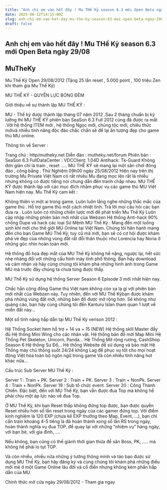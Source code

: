 ```yaml
---
title: "Anh chị em vào hết đây ! Mu THế Kỷ season 6.3 mới Open Beta ngày 29/08"
date: 2025-06-12T14:15:00Z
slug: anh-chi-em-vao-het-day-mu-the-ky-season-63-moi-open-beta-ngay-2908
draft: false
---
```


## Anh chị em vào hết đây ! Mu THế Kỷ season 6.3 mới Open Beta ngày 29/08

## MuTheKy

Mu Thế Kỷ Open 29/08/2012
(Tặng 25 lần reset , 5.000 point , 100 triệu Zen khi tham gia Mu Thế Kỷ)

MU THẾ KỶ - QUYỀN LỰC BÓNG ĐÊM




Giới thiệu về sự thành lập MU THẾ KỶ :

MU - Thế kỷ được thành lập tháng 07 năm 2012 .Sau 2 tháng chuẩn bị kỹ lưỡng thì MU THẾ KỶ phiên bản SeaSon 6.3 Full 2012 cũng đã được ra mắt .Với hệ thống ITEM mới , hệ thống Ngọc mới, chủng tộc mới, chiêu thức mớivà nhiều tính năng độc đáo chắc chắn sẽ để lại ấn tượng đẹp cho game thủ MU online.

Thông tin về Server :

Trang chủ : http/mutheky.net 
Diễn đàn : mutheky.net/forum Phiên bản : SeaSon 6.3 FullDataCenter : VDCClient: 1.04D
Antihack: Tk-Guard
Không đơn giản chỉ là train , reset ..... MU THẾ KỶ sẽ mang lại một sân chơi đông đảo , công bằng .
Thử Nghiệm 09h00 ngày 25/08/2012
Hiện nay trên thị trường Mu Private Việt Nam có rất nhiều Mu đang mọc lên rất là nhiều nhưng không có được tiếng nói chung dẫn đến tranh chấp nhau.
MU THẾ KỶ được thành lập với các mục đích nhằm phục vụ các game thủ MU Việt Nam hiện nay.
Mu Thế Kỷ cam kết :

Không thiên vị một ai trong game.
Luôn luôn lắng nghe những thắc mắc của game thủ .
Hỗ trợ game thủ một cách nhiệt tình.
Trả lời mọi câu hỏi các bạn đưa ra .
Luôn luôn có những chiến lược mới để phát triển Mu Thế Kỷ
Luôn cập nhập những phiên bản mới nhất của Webzen
Hệ thống Anti-hack 90% chống Dupe và hack các loại
Sứ Mệnh MU Thế Kỷ :
Mang đến một luồng sinh khí mới cho thế giới MU Online tại Việt Nam. Chúng tôi hân hạnh mang đến cho bạn Game MU Thế Kỷ, tuy cũ mà mới, bạn sẽ có cơ hội được khám phá vẻ đẹp của những vùng đất rất đỗi thân thuộc như Lorencia hay Noria ở những góc nhìn hoàn toàn mới. 

Hệ thống đồ họa đẹp mắt của MU Thế Kỷ không hề nặng, ngược lại, hết sức nhẹ nhàng đối với những cấu hình máy tính phổ thông. Bạn hãy download và cảm nhận và hãy cùng chúng tôi khám phá những hình ảnh trong Game MU mà trước đây chúng ta chưa từng được thấy.

MU Thế Kỷ sử dụng hệ thống Server Season 6 Episode 3 mới nhất hiện nay. 

Chắc hẳn cộng đồng Game thủ Việt nam không còn xa lạ gì với phiên bản mới nhất của Webzen này. Tuy nhiên, đến với MU Thế Kỷbạn được khám phá những vùng đất mới, những bản đồ được mở rộng hơn. Sẽ không như quảng cáo, bạn hãy cùng chúng tôi đến Kanturu Islan tham quan 1 lượt về miền đất này...

Một số tính năng hấp dẫn tại MU Thế Kỷ verison 2012 : 



Hệ Thống Socket Item hỗ trợ + 14 va + 15 (NEW)
Hệ thống skill Master đầy đủ
Hệ thống Mini Wing cho các nhân vật.
Hệ thống bản đồ mới Map Mini
Hệ Thống Pet Skeleton, Unicorn, Panda...
Hệ Thống Mở rộng rương, CashShop Season 6
Hệ thống Sư Đồ...
Hê thống Website dễ sử dụng và bảo mật
Hệ Thống máy chủ thông suốt 24/24 không Lag để phục vụ tốt cho mọi hoạt động
Việt hóa toàn bộ ngôn ngữ trong game
Và còn nhiều tính năng hot khác nữa...


Cấu trúc Sub Server MU Thế Kỷ :

Server 1 : Train + PK.
Server 2 : Train + PK.
Server 3 : Train + NonPk.
Server 4 : Train + NonPk.
Server 19 : Sub tổ chức event.
Server 20 : Công Thành Chiến.
Đặc biệt, đến với MU Thế Kỷ, bạn vẫn được đua Top mà không hề phải chịu một áp lực nào về đua Top.




Ở MU Thế Kỷ, khi bạn Reset thấp không đứng top được, bạn được quyền Reset nhiều hơn số lần reset trong ngày của các gamer đứng top. Với điểm kinh nghiệm là 120 EXP (chưa kể EXP thưởng theo Map, Event, ...), bạn chỉ cần train khoảng 4-5 tiếng là đã hoàn thành xong số lần RS trong ngày, hoàn thành nghĩa vụ đua TOP, để quay lại với những "nhiệm vụ" hàng ngày, với bạn bè, với gia đình, ....

Nếu không, bạn cũng có thể giành thời gian thừa để săn Boss, PK, ..... mà không hề phải lo tụt TOP.

Và còn nhiều, nhiều nữa những ý tưởng thông minh và táo bạo được sử dụng MU Thế Kỷ, bạn hãy đăng ký và cùng chúng tôi khám phá những điều mới mẻ ở một Game Online lâu đời và cổ điển nhưng không kém phần hấp dẫn của MU.

Chính thức mở cửa ngày 29/08/2012 - Tham gia ngay